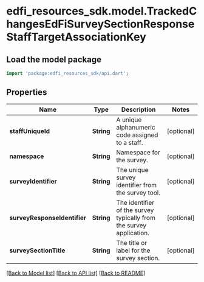 # edfi_resources_sdk.model.TrackedChangesEdFiSurveySectionResponseStaffTargetAssociationKey

## Load the model package
```dart
import 'package:edfi_resources_sdk/api.dart';
```

## Properties
Name | Type | Description | Notes
------------ | ------------- | ------------- | -------------
**staffUniqueId** | **String** | A unique alphanumeric code assigned to a staff. | [optional] 
**namespace** | **String** | Namespace for the survey. | [optional] 
**surveyIdentifier** | **String** | The unique survey identifier from the survey tool. | [optional] 
**surveyResponseIdentifier** | **String** | The identifier of the survey typically from the survey application. | [optional] 
**surveySectionTitle** | **String** | The title or label for the survey section. | [optional] 

[[Back to Model list]](../README.md#documentation-for-models) [[Back to API list]](../README.md#documentation-for-api-endpoints) [[Back to README]](../README.md)


